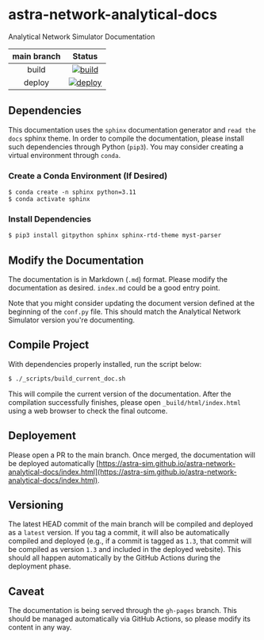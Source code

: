 # astra-network-analytical-docs
Analytical Network Simulator Documentation

| main branch | Status |
|:---:|:---:|
| build | [![build](https://github.com/astra-sim/astra-network-analytical-docs/actions/workflows/check_build_status.yml/badge.svg?branch=main)](https://github.com/astra-sim/astra-network-analytical-docs/actions/workflows/check_build_status.yml) |
| deploy | [![deploy](https://github.com/astra-sim/astra-network-analytical-docs/actions/workflows/deploy_docs.yml/badge.svg?branch=main)](https://github.com/astra-sim/astra-network-analytical-docs/actions/workflows/deploy_docs.yml) |


## Dependencies
This documentation uses the `sphinx` documentation generator and `read the docs` sphinx theme. In order to compile the documentation, please install such dependencies through Python (`pip3`). You may consider creating a virtual environment through `conda`.

### Create a Conda Environment (If Desired)
```
$ conda create -n sphinx python=3.11
$ conda activate sphinx
```

### Install Dependencies
```bash
$ pip3 install gitpython sphinx sphinx-rtd-theme myst-parser
```

## Modify the Documentation
The documentation is in Markdown (`.md`) format. Please modify the documentation as desired. `index.md` could be a good entry point.
 <!-- and `running-astra-sim.md` can be a good reference. -->

Note that you might consider updating the document version defined at the beginning of the `conf.py` file. This should match the Analytical Network Simulator version you're documenting.


## Compile Project
With dependencies properly installed, run the script below:
```bash
$ ./_scripts/build_current_doc.sh
```

This will compile the current version of the documentation. After the compilation successfully finishes, please open `_build/html/index.html` using a web browser to check the final outcome.


## Deployement
Please open a PR to the main branch. Once merged, the documentation will be deployed automatically [https://astra-sim.github.io/astra-network-analytical-docs/index.html](https://astra-sim.github.io/astra-network-analytical-docs/index.html).


## Versioning
The latest HEAD commit of the main branch will be compiled and deployed as a `latest` version. If you tag a commit, it will also be automatically compiled and deployed (e.g., if a commit is tagged as `1.3`, that commit will be compiled as version `1.3` and included in the deployed website). This should all happen automatically by the GitHub Actions during the deployment phase.


## Caveat
The documentation is being served through the `gh-pages` branch. This should be managed automatically via GitHub Actions, so please modify its content in any way.
